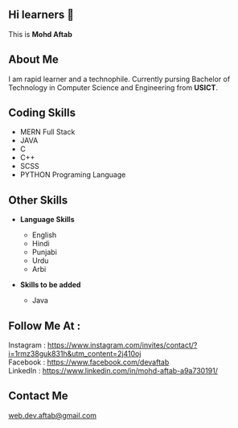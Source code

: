 

<!---
devaftab/devaftab is a ✨ special ✨ repository because its `README.md` (this file) appears on your GitHub profile.
You can click the Preview link to take a look at your changes.
--->
## Hi learners 👋

This is **Mohd Aftab**

## About Me

I am rapid learner and a technophile. Currently pursing Bachelor of Technology in Computer Science and Engineering from **USICT**.


## Coding Skills


  - MERN Full Stack
  - JAVA
  - C
  - C++
  - SCSS
  - PYTHON Programing Language
  
  
 ## Other Skills
 
 - **Language Skills**
  
    - English
    - Hindi
    - Punjabi
    - Urdu
    - Arbi

- **Skills to be added**
  
    - Java

 ## Follow Me At :

Instagram : https://www.instagram.com/invites/contact/?i=1rmz38guk831h&utm_content=2j410oj <br>
Facebook  : https://www.facebook.com/devaftab <br>
LinkedIn  : https://www.linkedin.com/in/mohd-aftab-a9a730191/ <br>

 ## Contact Me
 
 web.dev.aftab@gmail.com

 
    
 
    
